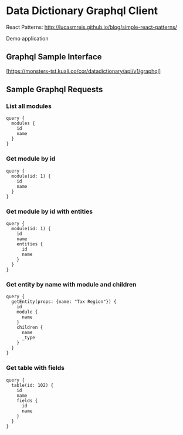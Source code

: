 # Data Dictionary Graphql Client

React Patterns: http://lucasmreis.github.io/blog/simple-react-patterns/

Demo application

## Graphql Sample Interface

[https://monsters-tst.kuali.co/cor/datadictionary/api/v1/graphql]

## Sample Graphql Requests

### List all modules

```
query {
  modules {
    id
    name
  }
}
```

### Get module by id

```
query {
  module(id: 1) {
    id
    name
  }
}
```

### Get module by id with entities

```
query {
  module(id: 1) {
    id
    name
    entities {
      id
      name
    }
  }
}
```

### Get entity by name with module and children
```
query {
  getEntity(props: {name: "Tax Region"}) {
    id
    module {
      name
    }
    children {
      name
      _type
    }
  }
}
```

### Get table with fields
```
query {
  table(id: 102) {
    id
    name
    fields {
      id
      name
    }
  }
}
```
